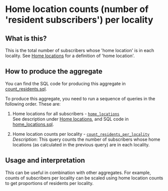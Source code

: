 # Home location counts (number of 'resident subscribers') per locality

## What is this?

This is the total number of subscribers whose 'home location' is in each locality. See [Home locations](home_locations.md) for a definition of 'home location'.

## How to produce the aggregate

You can find the SQL code for producing this aggregate in [count_residents.sql](count_residents.sql).

To produce this aggregate, you need to run a sequence of queries in the following order. These are:

1. Home locations for all subscribers - [`home_locations`](home_locations.sql#L5-L44)  
    See description under [Home locations](home_locations.md), and SQL code in [home_locations.sql](home_locations.sql).

2. Home location counts per locality - [`count_residents_per_locality`](count_residents.sql#L5-L14)  
    *Description*: This query counts the number of subscribers whose home locations (as calculated in the previous query) are in each locality.

## Usage and interpretation

This can be useful in combination with other aggregates. For example, counts of subscribers per locality can be scaled using home location counts to get proportions of residents per locality.